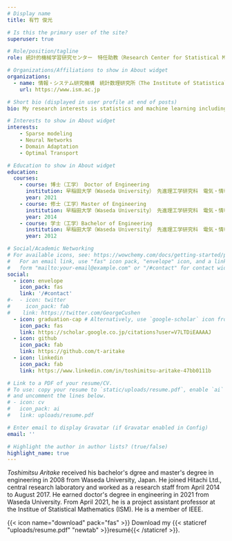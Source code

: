 ```yaml
---
# Display name
title: 有竹 俊光

# Is this the primary user of the site?
superuser: true

# Role/position/tagline
role: 統計的機械学習研究センター　特任助教（Research Center for Statistical Machine Learning）

# Organizations/Affiliations to show in About widget
organizations:
  - name: 情報・システム研究機構　統計数理研究所（The Institute of Statistical Mathematics）
    url: https://www.ism.ac.jp

# Short bio (displayed in user profile at end of posts)
bio: My research interests is statistics and machine learning including sparse modeling, neural networks and domain adaptation.

# Interests to show in About widget
interests:
    - Sparse modeling 
    - Neural Networks
    - Domain Adaptation
    - Optimal Transport

# Education to show in About widget
education:
  courses:
    - course: 博士（工学） Doctor of Engineering
      institution: 早稲田大学（Waseda University）　先進理工学研究科　電気・情報生命専攻
      year: 2021
    - course: 修士（工学）Master of Engineering
      institution: 早稲田大学（Waseda University）　先進理工学研究科　電気・情報生命専攻
      year: 2014
    - course: 学士（工学）Bachelor of Engineering
      institution: 早稲田大学（Waseda University）　先進理工学研究科　電気・情報生命工学科
      year: 2012

# Social/Academic Networking
# For available icons, see: https://wowchemy.com/docs/getting-started/page-builder/#icons
#   For an email link, use "fas" icon pack, "envelope" icon, and a link in the
#   form "mailto:your-email@example.com" or "/#contact" for contact widget.
social:
  - icon: envelope
    icon_pack: fas
    link: '/#contact'
#-  - icon: twitter
#     icon_pack: fab
#    link: https://twitter.com/GeorgeCushen
  - icon: graduation-cap # Alternatively, use `google-scholar` icon from `ai` icon pack
    icon_pack: fas
    link: https://scholar.google.co.jp/citations?user=V7LTDiEAAAAJ
  - icon: github
    icon_pack: fab
    link: https://github.com/t-aritake
  - icon: linkedin
    icon_pack: fab
    link: https://www.linkedin.com/in/toshimitsu-aritake-47bb0111b

# Link to a PDF of your resume/CV.
# To use: copy your resume to `static/uploads/resume.pdf`, enable `ai` icons in `params.toml`,
# and uncomment the lines below.
# - icon: cv
#   icon_pack: ai
#   link: uploads/resume.pdf

# Enter email to display Gravatar (if Gravatar enabled in Config)
email: ''

# Highlight the author in author lists? (true/false)
highlight_name: true
---
```

*Toshimitsu Aritake* received his bachelor's dgree and master's degree in engineering in 2008 from Waseda University, Japan.
He joined Hitachi Ltd., central research laboratory and worked as a research staff from April 2014 to August 2017. He earned doctor's degree in engineering in 2021 from Waseda University. From April 2021, he is a project assistant professor at the Institue of Statistical Mathematics (ISM).
He is a member of IEEE.

{{< icon name="download" pack="fas" >}} Download my {{< staticref "uploads/resume.pdf" "newtab" >}}resumé{{< /staticref >}}.
